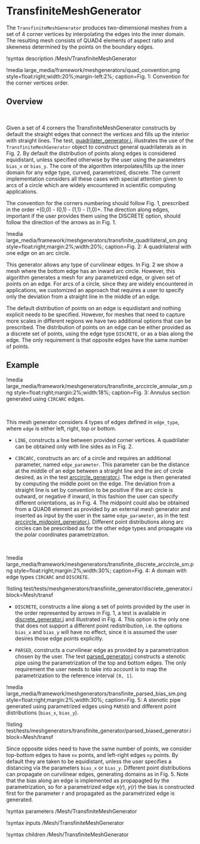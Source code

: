 # TransfiniteMeshGenerator

The `TransfiniteMeshGenerator` produces two-dimensional meshes from a set of 4 corner vertices by interpolating the edges into the inner domain. The resulting mesh  consists of QUAD4 elements of aspect ratio and skewness determined by the points on the boundary edges.

!syntax description /Mesh/TransfiniteMeshGenerator

!media large_media/framework/meshgenerators/quad_convention.png style=float:right;width:20%;margin-left:2%; caption=Fig. 1: Convention for the corner vertices order.


## Overview

&nbsp;

Given a set of 4 corners the TransfiniteMeshGenerator constructs by default the straight edges that connect the vertices and fills up the interior with straight lines. The test, [quadrilater_generator.i](test/tests/meshgenerators/transfinite_generator/quadrilater_generator.i),
illustrates the use of the `TransfiniteMeshGenerator` object to construct general quadrilaterals as in Fig. 2. By default the distribution of points along edges is considered equidistant, unless specified otherwise by the user using the parameters `bias_x` or `bias_y`. The core of the algorithm interpolates/fills up the inner domain for any edge type, curved, parametrized, discrete. The current implementation considers all these cases with special attention given to arcs of a circle which are widely encountered in scientific computing applications. 

The convention for the corners numbering should follow Fig. 1, prescribed in the order +(0,0) - (0,1) - (1,1) - (1,0)+. The direction along edges, important if the user provides them using the DISCRETE option, should follow the direction of the arrows as in Fig. 1.


!media large_media/framework/meshgenerators/transfinite_quadrilateral_sm.png style=float:right;margin:2%;width:20%; caption=Fig. 2: A quadrilateral with one edge on an arc circle.


This generator allows any type of curvilinear edges. In Fig. 2 we show a mesh where the bottom edge has an inward arc circle. However, this algorithm generates a mesh for any parametrized edge, or given set of points on an edge. For arcs of a circle, since they are widely encountered in applications, we customized an approach that requires a user to specify only the deviation from a straight line in the middle of an edge. 

The default distribution of points on an edge is equidistant and nothing explicit needs to be specified. However, for meshes that need to capture more scales in different regions we have two additional options that can be prescribed.  The distribution of points on an edge can be either provided as a discrete set of points, using the edge type `DISCRETE`, or as a bias along the edge. The only requirement is that opposite edges have the same number of points.

## Example 


!media large_media/framework/meshgenerators/transfinite_arccircle_annular_sm.png style=float:right;margin:2%;width:18%; caption=Fig. 3: Annulus section generated using `CIRCARC` edges.


&nbsp;

This mesh generator considers 4 types of edges defined in `edge_type`, where `edge` is either left, right, top or bottom.

  - `LINE`, constructs a line between provided corner vertices. A quadrilater can be obtained only with line sides as in Fig. 2.

  - `CIRCARC`, constructs an arc of a circle and requires an additional parameter, named `edge_parameter`. This parameter can be the distance at the middle of an edge between a straight line and the arc of circle desired, as in the test [arccircle_generator.i](test/tests/meshgenerators/transfinite_generator/arcircle_generator.i). The edge is then generated by computing the middle point on the edge. The deviation from a straight line is set by convention to be positive if the arc circle is outward, or negative if inward, in this fashion the user can specify different orientations, as in Fig. 4.
  The midpoint could also be obtained from a QUAD8 element as provided by an external mesh generator and inserted as input by the user in the same  `edge_parameter`, as in the test [arccircle_midpoint_generator.i](test/tests/meshgenerators/transfinite_generator/arcircle_midpoint_generator.i). Different point distributions along arc circles can be prescribed as for the other edge types and propagate via the polar coordinates parametrization.

&nbsp;

!media large_media/framework/meshgenerators/transfinite_discrete_arccircle_sm.png style=float:right;margin:2%;width:30%; caption=Fig. 4: A domain with edge types `CIRCARC` and `DISCRETE`.


!listing test/tests/meshgenerators/transfinite_generator/discrete_generator.i
    block=Mesh/transf


  - `DISCRETE`, constructs a line along a set of points provided by the user in the order represented by arrows in Fig. 1, a test is available in [discrete_generator.i](test/tests/meshgenerators/transfinite_generator/discrete_generator.i) and illustrated in Fig. 4. This option is the only one that does not support a different point redistribution, i.e. the options `bias_x` and `bias_y` will have no effect, since it is assumed the user desires those edge points explicitly. 

  - `PARSED`, constructs a curvilinear edge as provided by a parametrization chosen by the user. The test [parsed_generator.i](test/tests/meshgenerators/transfinite_generator/parsed_generator.i) constructs a stenotic pipe using the parametrization of the top and bottom edges. The only requirement the user needs to take into account is to map the parametrization to the reference interval `[0, 1]`. 


!media large_media/framework/meshgenerators/transfinite_parsed_bias_sm.png style=float:right;margin:2%;width:30%; caption=Fig. 5: A stenotic pipe generated using parametrized edges using  `PARSED` and different point distributions (`bias_x`, `bias_y`).


!listing test/tests/meshgenerators/transfinite_generator/parsed_biased_generator.i
    block=Mesh/transf


Since opposite sides need to have the same number of points, we consider top-bottom edges to have `nx` points, and left-right edges `ny` points. By default they are taken to be equidistant, unless the user specifies a distancing via the parameters `bias_x` or `bias_y`. Different point distributions can propagate on curvilinear edges, generating domains as in Fig. 5. Note that the bias along an edge is implemented as propapagted by the parametrization, so for a parametrized edge $x(r),\ y(r)$ the bias is constructed first for the parameter $r$ and propagated as the parametrized edge is generated. 


!syntax parameters /Mesh/TransfiniteMeshGenerator

!syntax inputs /Mesh/TransfiniteMeshGenerator

!syntax children /Mesh/TransfiniteMeshGenerator
